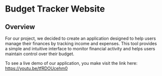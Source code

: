 # Budget Tracker Website

## Overview
For our project, we decided to create an application designed to help users manage their finances by tracking income and expenses. This tool provides a simple and intuitive interface to monitor financial activity and helps users maintain control over their budget.

To see a live demo of our application, you make visit the link here: https://youtu.be/tfRDOUcehm0


